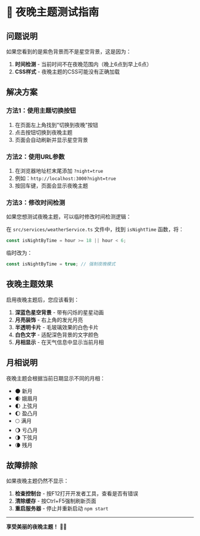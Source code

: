 # 🌙 夜晚主题测试指南

## 问题说明
如果您看到的是紫色背景而不是星空背景，这是因为：

1. **时间检测** - 当前时间不在夜晚范围内（晚上6点到早上6点）
2. **CSS样式** - 夜晚主题的CSS可能没有正确加载

## 解决方案

### 方法1：使用主题切换按钮
1. 在页面左上角找到"切换到夜晚"按钮
2. 点击按钮切换到夜晚主题
3. 页面会自动刷新并显示星空背景

### 方法2：使用URL参数
1. 在浏览器地址栏末尾添加 `?night=true`
2. 例如：`http://localhost:3000?night=true`
3. 按回车键，页面会显示夜晚主题

### 方法3：修改时间检测
如果您想测试夜晚主题，可以临时修改时间检测逻辑：

在 `src/services/weatherService.ts` 文件中，找到 `isNightTime` 函数，将：
```typescript
const isNightByTime = hour >= 18 || hour < 6;
```
临时改为：
```typescript
const isNightByTime = true; // 强制夜晚模式
```

## 夜晚主题效果

启用夜晚主题后，您应该看到：

1. **深蓝色星空背景** - 带有闪烁的星星动画
2. **月亮装饰** - 右上角的发光月亮
3. **半透明卡片** - 毛玻璃效果的白色卡片
4. **白色文字** - 适配深色背景的文字颜色
5. **月相显示** - 在天气信息中显示当前月相

## 月相说明

夜晚主题会根据当前日期显示不同的月相：
- 🌑 新月
- 🌒 娥眉月  
- 🌓 上弦月
- 🌔 盈凸月
- 🌕 满月
- 🌖 亏凸月
- 🌗 下弦月
- 🌘 残月

## 故障排除

如果夜晚主题仍然不显示：

1. **检查控制台** - 按F12打开开发者工具，查看是否有错误
2. **清除缓存** - 按Ctrl+F5强制刷新页面
3. **重启服务器** - 停止并重新启动 `npm start`

---

**享受美丽的夜晚主题！** 🌙✨ 
